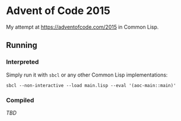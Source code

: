 # Advent of Code 2015

My attempt at https://adventofcode.com/2015 in Common Lisp.

## Running

### Interpreted

Simply run it with `sbcl` or any other Common Lisp implementations:
```
sbcl --non-interactive --load main.lisp --eval '(aoc-main::main)'
```

### Compiled

_TBD_
